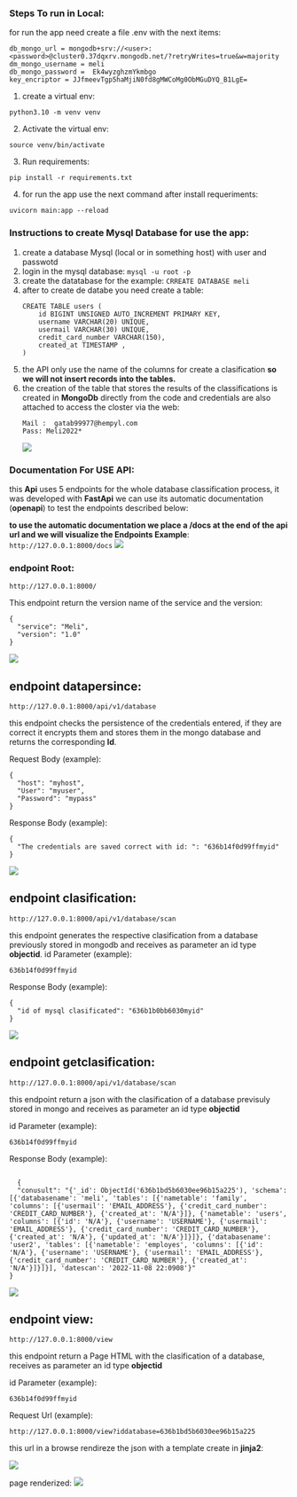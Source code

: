  ### Steps To run in Local:
for run the app need create a file .env with the next items:

```
db_mongo_url = mongodb+srv://<user>:<password>@cluster0.37dqxrv.mongodb.net/?retryWrites=true&w=majority
dm_mongo_username = meli
db_mongo_password =  Ek4wyzghzmYkmbgo
key_encriptor = JJfmeevTgp5haMjiN0fd8gMWCoMg0ObMGuDYQ_B1LgE=
```

1. create a virtual env:
```
python3.10 -m venv venv
```

2. Activate the virtual env:
```
source venv/bin/activate
```

3. Run requirements:
```
pip install -r requirements.txt
```

4. for run the app use the next command after install requeriments:

```
uvicorn main:app --reload
```

 ### Instructions to create Mysql Database for use the app:

 1. create a database Mysql (local or in something host) with user and passwotd
 2. login in the mysql database:
    ```mysql -u root -p```
 3. create the datatabase for the example:
    ```CRREATE DATABASE meli```
 4. after to create de databe you need create a table:
    ```
    CREATE TABLE users (
        id BIGINT UNSIGNED AUTO_INCREMENT PRIMARY KEY,
        username VARCHAR(20) UNIQUE,
        usermail VARCHAR(30) UNIQUE,
        credit_card_number VARCHAR(150),
        created_at TIMESTAMP ,
    )
    ```
5. the API only use the name of the columns for create a clasification **so we will not insert records into the tables.**
6. the creation of the table that stores the results of the classifications is created in **MongoDb** directly from the code and credentials are also attached to access the closter via the web:
     ```
     Mail :  gatab99977@hempyl.com
     Pass: Meli2022*
    ```
    ![](https://i.ibb.co/6mLmS4M/mongodb.png)

### Documentation For USE API:
this **Api** uses 5 endpoints for the whole database classification process, it was developed with **FastApi** we can use its automatic documentation (**openapi**) to test the endpoints described below:

**to use the automatic documentation we place a /docs at the end of the api url and we will visualize the Endpoints  Example**:
     ```
    http://127.0.0.1:8000/docs
    ```
    ![](https://i.ibb.co/pXBTvqP/openapi.png)

### endpoint Root:
```
http://127.0.0.1:8000/
```
This endpoint return the version name of the service and the version:
```
{
  "service": "Meli",
  "version": "1.0"
}
```
![](assets/endpoint_root.gif)


## endpoint datapersince:
```
http://127.0.0.1:8000/api/v1/database
```

this endpoint checks the persistence of the credentials entered, if they are correct it encrypts them and stores them in the mongo database and returns the corresponding **Id**.

Request Body (example):
```
{
  "host": "myhost",
  "User": "myuser",
  "Password": "mypass"
}
```

Response Body (example):
```
{
  "The credentials are saved correct with id: ": "636b14f0d99ffmyid"
}
```
![](assets/endpoint_persistence.gif)

## endpoint clasification:
```
http://127.0.0.1:8000/api/v1/database/scan
```

this endpoint generates the respective clasification from a database previously stored in mongodb and receives as parameter an id type **objectid**.
id Parameter (example):
```
636b14f0d99ffmyid
```

Response Body (example):
```
{
  "id of mysql clasificated": "636b1b0bb6030myid"
}
```
![](assets/endpoint_clasification.gif)

## endpoint getclasification:

```
http://127.0.0.1:8000/api/v1/database/scan
```


this endpoint return  a json with the clasification of a database previsuly stored in mongo and receives as parameter an id type **objectid**

id Parameter (example):
```
636b14f0d99ffmyid
```

Response Body (example):
```

  {
  "conusult": "{'_id': ObjectId('636b1bd5b6030ee96b15a225'), 'schema': [{'databasename': 'meli', 'tables': [{'nametable': 'family', 'columns': [{'usermail': 'EMAIL_ADDRESS'}, {'credit_card_number': 'CREDIT_CARD_NUMBER'}, {'created_at': 'N/A'}]}, {'nametable': 'users', 'columns': [{'id': 'N/A'}, {'username': 'USERNAME'}, {'usermail': 'EMAIL_ADDRESS'}, {'credit_card_number': 'CREDIT_CARD_NUMBER'}, {'created_at': 'N/A'}, {'updated_at': 'N/A'}]}]}, {'databasename': 'user2', 'tables': [{'nametable': 'employes', 'columns': [{'id': 'N/A'}, {'username': 'USERNAME'}, {'usermail': 'EMAIL_ADDRESS'}, {'credit_card_number': 'CREDIT_CARD_NUMBER'}, {'created_at': 'N/A'}]}]}], 'datescan': '2022-11-08 22:0908'}"
}

```
![](assets/endpoint_getclasification.gif)


## endpoint view:
```
http://127.0.0.1:8000/view
```

this endpoint return a Page HTML with the clasification of a database, receives as parameter an id type **objectid**

id Parameter (example):
```
636b14f0d99ffmyid
```

Request Url (example):
```
http://127.0.0.1:8000/view?iddatabase=636b1bd5b6030ee96b15a225
```
this url in a browse rendireze the json with a template create in **jinja2**:

![](assets/endpoint_view.gif)

page renderized:
![](https://i.ibb.co/kyX7v8J/webrenderized.png)

